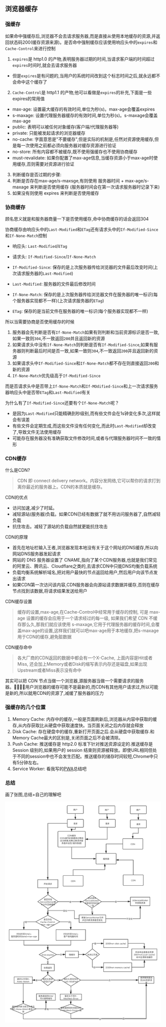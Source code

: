 ## 浏览器缓存
### 强缓存
如果命中强缓存后,浏览器不会去请求服务器,而是直接从使用本地缓存的资源,并返回状态码200(缓存资源来源)。是否命中强制缓存应该使用响应头中的`expires`和`Cache-Control`来进行控制

1. `expires`是 http1.0 的产物,表明服务器过期的时间,当请求客户端的时间超过`expires`时间时,就会去请求服务器
  - 但是`expires`是有问题的,当用户的系统时间改到这个标志时间之后,就永远都不会命中这个缓存了
2. `Cache-Control`是 http1.1 的产物,他可以看做是`expires`的补充,下面是一些expires的常用值
  - max-age: 设置最大缓存的有效时间,单位为秒(s)。max-age会覆盖expires
  - s-maxage: 设置代理服务器缓存的有效时间,单位为秒(s)。s-maxage会覆盖max-age
  - public: 表明可以被任何对象缓存(客户端/代理服务器等)
  - private: 只能被发起请求的浏览器缓存
  - no-cache: 字面意思是"不要缓存",但是实际的机制是,任然对资源使用缓存,但是每一次使用之前都必须向服务器对缓存资源进行验证
  - no-store: 所有内容都不被缓存,既不使用强缓存也不使用协商缓存
  - must-revalidate: 如果你配置了max-age信息,当缓存资源小于max-age时使用缓存,否则需要对资源进行验证
3. 判断缓存是否过期的步骤:
  1. 判断是否存在max-age/s-maxsge,有则使用 服务器时间 + max-age/s-maxage 来判断是否使用缓存 (服务器时间会在第一次请求服务器时记录下来)
  2. 如果没有则使用 expires 来判断是否使用缓存
### 协商缓存
顾名思义就是和服务器商量一下是否使用缓存,命中协商缓存的话会返回304

协商缓存由响应头中的`Last-Modified`和`ETag`还有请求头中的`If-Modified-Since`和`If-None-Match`控制

- 响应头: `Last-Modified`/`ETag`
- 请求头: `If-Modified-Since`/`If-None-Match`

- `If-Modified-Since`: 保存的是上次服务器传给浏览器的文件最后改变时间(上次请求服务器的`Last-Modified`)
- `Last-Modified`: 服务器的文件最后修改时间
- `If-None-Match`: 保存的是上次服务器传给浏览器文件在服务器的唯一标识(每个服务器实现都不一样)(上次请求服务器的`ETag`)
- `ETag`: 保存的是当前文件在服务器的唯一标识(每个服务器实现都不一样)

所以当需要协商是否使用缓存的时候
1. 服务器会先判断是否有`If-None-Match`如果有则判断和当前资源标识是否一致,如果一致则`304`,不一致返回`200`并且返回新的资源
2. 如果请求头中没有`If-None-Match`则判断是否有`If-Modified-Since`,如果有服务器则判断最后时间是否一致,如果一致则`304`,不一致返回`200`并且返回新的资源
3. 如果请求头中`If-Modified-Since`和`If-None-Match`都不存在则直接返回`200`和新的资源
4. `If-None-Match`优先级高于`If-Modified-Since`

而是否请求头中是否带上`If-None-Match`和`If-MOdified-Since`和上一次请求服务器响应头中是否带`ETag`和`Last-Modified`有关

为什么有了`If-Modified-Since`还要有个`If-None-Match`呢？
- 是因为`Last-Modified`只能精确到秒级别,而有些文件会在1s钟变化多次,这样就会有误差
- 有些文件会定期生成,而这些文件没有任何变化,而此时`Last-Modified`却改变了,导致文件无法使用缓存
- 可能存在服务器没有准确获取文件修改时间,或者与代理服务器时间不一致的情形
### CDN缓存
什么是CDN?
> CDN 即 connect delivery network。内容分发网络,它可以帮你的请求打到离你最近的服务器上。CDN的本质就是缓存。

CDN的优点
- 访问加速,减少了时延。
- 减轻源站(服务器)负载。如果CDN已经有数据了就不用访问服务器了,自然减轻负载
- 抗住攻击。减轻了源站的负载自然就更能抗住攻击

CDN的原理
- 首先在地址栏输入王者,浏览器发现本地没有关于这个网址的DNS缓存,所以向网站DNS服务器发起请求
- 网站的 DNS 服务器设置了 CNAME,指向了某个CDN服务器,也就是我们常见的阿里云、腾讯云、Cloudflare之类的,去请求CDN中只能DNS均衡负载系统
- 负载均衡系统解析域名,把对用户最快的节点返回给用户,然后用户向该节点发出请求
- 如果CDN第一次访问该内容,CDN服务器会向源站请求数据并缓存,否则在缓存节点找到该数据,将请求结果发送给用户

CDN缓存设置
> 缓存的设置,max-age,在Cache-Control中经常用于缓存的控制, 可是 max-age 设置的缓存会应用于一个请求经过的每一级, 如果我们希望 CDN 不缓存那么久,那我们就应该使用 s-maxage,它用于代理服务器的缓存时间,会覆盖max-age的设置,这样我们就可以吧max-age用于本地缓存,把s-maxage用于CDN的缓存,避免脏数据

CDN缓存命中
> 各大厂商的CDN返回的数据中都会有一个X-Cache, 上面内容是Hit或者Miss, 还会加上Memory或者Disk的缩写表示内存还是磁盘,如果出现Upstream或者Miss表示没有命中

其实可以把 CDN 节点当做一个浏览器,源服务器当做一个需要请求的服务器。用户浏览器的缓存可能不是最新的,而CDN有其他用户请求过,所以可能是新的,所以就用CDN的资源了,减缓了服务器的压力

### 强缓存的几个位置
1. Memory Cache: 内存中的缓存,一般是页面刷新后,浏览器从内容中获取的缓存,从内存获取比从硬盘中获取速度快。当页面关闭之后内存就会释放
2. Disk Cache: 存在硬盘中的缓存,重新打开页面之后.会从硬盘中获取缓存.和Memory Cache最大的区别是,关闭页面之后不会被清除。
3. Push Cache: 推送缓存是 http2.0 标准下针对推送资源设定的.推送缓存是 Session 级别的,如果用户的 session 结束则资源被释放。即使URL相同但处于不同的session中也不会发生匹配。推送缓存的储存时间较短,Chrome中只有5分钟左右。
4. Service Worker: 看我写的[PWA](https://github.com/ChunchunIsMe/learningPWA)总结吧

### 总结
画了张图,总结+自己的理解吧

![cache](./pic/cache.png)